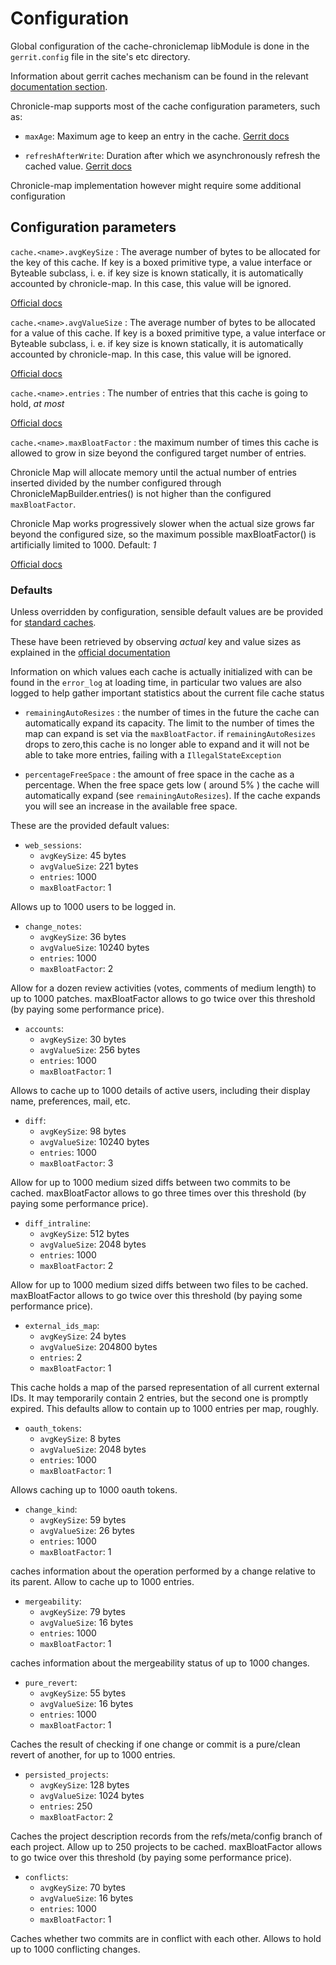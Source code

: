 Configuration
=============

Global configuration of the cache-chroniclemap libModule is done in the `gerrit.config` file in the
site's etc directory.

Information about gerrit caches mechanism can be found in the relevant
[documentation section](https://charm.cs.illinois.edu/gerrit/Documentation/config-gerrit.html#cache).

Chronicle-map supports most of the cache configuration parameters, such as:

* `maxAge`: Maximum age to keep an entry in the cache.
[Gerrit docs](https://gerrit-review.googlesource.com/Documentation/config-gerrit.html#cache.name.maxAge)

* `refreshAfterWrite`: Duration after which we asynchronously refresh the cached value.
[Gerrit docs](https://gerrit-review.googlesource.com/Documentation/config-gerrit.html#cache.name.refreshAfterWrite)

Chronicle-map implementation however might require some additional configuration

## Configuration parameters

```cache.<name>.avgKeySize```
:   The average number of bytes to be allocated for the key of this cache.
If key is a boxed primitive type, a value interface or Byteable subclass, i. e.
if key size is known statically, it is automatically accounted by chronicle-map.
In this case, this value will be ignored.

[Official docs](
https://www.javadoc.io/doc/net.openhft/chronicle-map/3.8.0/net/openhft/chronicle/map/ChronicleMapBuilder.html#averageKeySize-double-
)

```cache.<name>.avgValueSize```
:   The average number of bytes to be allocated for a value of this cache.
If key is a boxed primitive type, a value interface or Byteable subclass, i. e.
if key size is known statically, it is automatically accounted by chronicle-map.
In this case, this value will be ignored.

[Official docs](
https://www.javadoc.io/doc/net.openhft/chronicle-map/3.8.0/net/openhft/chronicle/map/ChronicleMapBuilder.html#averageValueSize-double-
)

```cache.<name>.entries```
: The number of entries that this cache is going to hold, _at most_

[Official docs](
https://www.javadoc.io/doc/net.openhft/chronicle-map/3.8.0/net/openhft/chronicle/map/ChronicleMapBuilder.html#entries-long-
)

```cache.<name>.maxBloatFactor```
: the maximum number of times this cache is allowed to grow in size beyond the
configured target number of entries.

Chronicle Map will allocate memory until the actual number of entries inserted
divided by the number configured through ChronicleMapBuilder.entries() is not
higher than the configured `maxBloatFactor`.

Chronicle Map works progressively slower when the actual size grows far beyond
the configured size, so the maximum possible maxBloatFactor() is artificially
limited to 1000. Default: *1*

[Official docs](
https://www.javadoc.io/doc/net.openhft/chronicle-map/3.8.0/net/openhft/chronicle/hash/ChronicleHashBuilder.html#maxBloatFactor-double-
)

### Defaults

Unless overridden by configuration, sensible default values are be provided for
[standard caches](https://gerrit-review.googlesource.com/Documentation/config-gerrit.html#cache_names).

These have been retrieved by observing _actual_ key and value sizes as explained
in the
[official documentation](https://github.com/OpenHFT/Chronicle-Map/blob/master/docs/CM_Tutorial_Behaviour.adoc#example---monitor-chronicle-map-statistics)

Information on which values each cache is actually initialized with can be found
in the `error_log` at loading time, in particular two values are also logged to
help gather important statistics about the current file cache status

* `remainingAutoResizes`
: the number of times in the future the cache can automatically expand its capacity.
The limit to the number of times the map can expand is set via the `maxBloatFactor`.
if `remainingAutoResizes` drops to zero,this cache is no longer able to expand
and it will not be able to take more entries, failing with a `IllegalStateException`

* `percentageFreeSpace`
: the amount of free space in the cache as a percentage. When the free space gets
 low ( around 5% ) the cache will automatically expand (see `remainingAutoResizes`).
 If the cache expands you will see an increase in the available free space.

These are the provided default values:

* `web_sessions`:
    * `avgKeySize`: 45 bytes
    * `avgValueSize`: 221 bytes
    * `entries`: 1000
    * `maxBloatFactor`: 1

Allows up to 1000 users to be logged in.

* `change_notes`:
    * `avgKeySize`: 36 bytes
    * `avgValueSize`: 10240 bytes
    * `entries`: 1000
    * `maxBloatFactor`: 2

Allow for a dozen review activities (votes, comments of medium length) to up to
1000 patches. maxBloatFactor allows to go twice over this threshold (by paying
some performance price).

* `accounts`:
    * `avgKeySize`: 30 bytes
    * `avgValueSize`: 256 bytes
    * `entries`: 1000
    * `maxBloatFactor`: 1

Allows to cache up to 1000 details of active users, including their display name,
preferences, mail, etc.

* `diff`:
    * `avgKeySize`: 98 bytes
    * `avgValueSize`: 10240 bytes
    * `entries`: 1000
    * `maxBloatFactor`: 3

Allow for up to 1000 medium sized diffs between two commits to be cached.
maxBloatFactor allows to go three times over this threshold (by paying some
performance price).

* `diff_intraline`:
    * `avgKeySize`: 512 bytes
    * `avgValueSize`: 2048 bytes
    * `entries`: 1000
    * `maxBloatFactor`: 2

Allow for up to 1000 medium sized diffs between two files to be cached.
maxBloatFactor allows to go twice over this threshold (by paying some performance
price).

* `external_ids_map`:
    * `avgKeySize`: 24 bytes
    * `avgValueSize`: 204800 bytes
    * `entries`: 2
    * `maxBloatFactor`: 1

This cache holds a map of the parsed representation of all current external IDs.
It may temporarily contain 2 entries, but the second one is promptly expired.
This defaults allow to contain up to 1000 entries per map, roughly.

* `oauth_tokens`:
    * `avgKeySize`: 8 bytes
    * `avgValueSize`: 2048 bytes
    * `entries`: 1000
    * `maxBloatFactor`: 1

Allows caching up to 1000 oauth tokens.

* `change_kind`:
    * `avgKeySize`: 59 bytes
    * `avgValueSize`: 26 bytes
    * `entries`: 1000
    * `maxBloatFactor`: 1

caches information about the operation performed by a change relative to its
parent. Allow to cache up to 1000 entries.

* `mergeability`:
    * `avgKeySize`: 79 bytes
    * `avgValueSize`: 16 bytes
    * `entries`: 1000
    * `maxBloatFactor`: 1

caches information about the mergeability status of up to 1000 changes.

* `pure_revert`:
    * `avgKeySize`: 55 bytes
    * `avgValueSize`: 16 bytes
    * `entries`: 1000
    * `maxBloatFactor`: 1

Caches the result of checking if one change or commit is a pure/clean revert of
another, for up to 1000 entries.

* `persisted_projects`:
    * `avgKeySize`: 128 bytes
    * `avgValueSize`: 1024 bytes
    * `entries`: 250
    * `maxBloatFactor`: 2

Caches the project description records from the refs/meta/config branch of each
project. Allow up to 250 projects to be cached.
maxBloatFactor allows to go twice over this threshold (by paying some performance
price).

* `conflicts`:
    * `avgKeySize`: 70 bytes
    * `avgValueSize`: 16 bytes
    * `entries`: 1000
    * `maxBloatFactor`: 1

Caches whether two commits are in conflict with each other.
Allows to hold up to 1000 conflicting changes.